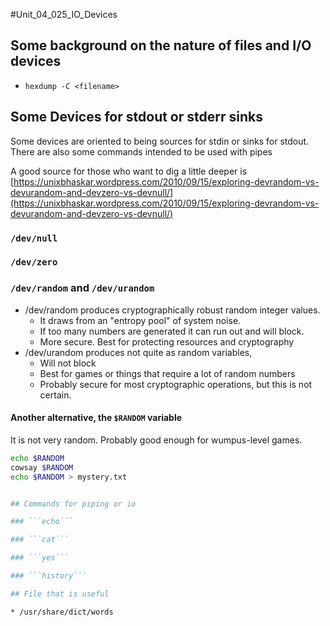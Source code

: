 #Unit_04_025_IO_Devices

## Some background on the nature of files and I/O devices

* ```hexdump -C <filename>```


## Some Devices for stdout or stderr sinks

Some devices are oriented to being sources for stdin or sinks for stdout.  There are also some commands intended to be used with pipes

A good source for those who want to dig a little deeper is [https://unixbhaskar.wordpress.com/2010/09/15/exploring-devrandom-vs-devurandom-and-devzero-vs-devnull/](https://unixbhaskar.wordpress.com/2010/09/15/exploring-devrandom-vs-devurandom-and-devzero-vs-devnull/)

### ```/dev/null```

### ```/dev/zero```

### ```/dev/random``` and  ```/dev/urandom```

* /dev/random produces cryptographically robust random integer values.  
  * It draws from an "entropy pool" of system noise.  
  * If too many numbers are generated it can run out and will block.
  * More secure.  Best for protecting resources and cryptography
* /dev/urandom produces not quite as random variables, 
  * Will not block
  * Best for games or things that require a lot of random numbers
  * Probably secure for most cryptographic operations, but this is not certain.

#### Another alternative, the ```$RANDOM``` variable

It is not very random.  Probably good enough for wumpus-level games.

```bash
echo $RANDOM
cowsay $RANDOM
echo $RANDOM > mystery.txt


## Commands for piping or io

### ```echo```

### ```cat```

### ```yes```

### ```history```

## File that is useful

* /usr/share/dict/words